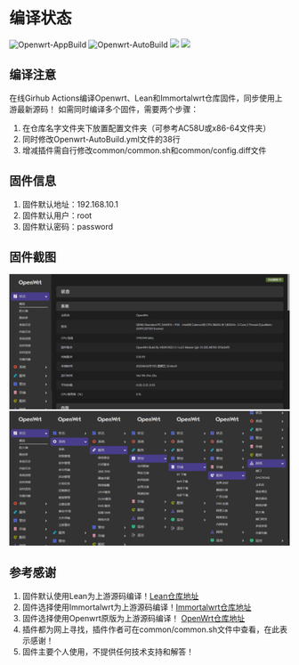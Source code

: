 # 编译状态

![Openwrt-AppBuild](https://github.com/somemoo/OpenWrt/workflows/Openwrt-AppBuild/badge.svg)
![Openwrt-AutoBuild](https://github.com/somemoo/OpenWrt/workflows/Openwrt-Firmware-Build/badge.svg)
[![](https://img.shields.io/github/release-pre/somemoo/OpenWrt.svg)](https://github.com/somemoo/OpenWrt/releases)
[![](https://img.shields.io/github/license/mashape/apistatus.svg)](https://github.com/somemoo/OpenWrt)

## 编译注意

在线Girhub Actions编译Openwrt、Lean和Immortalwrt仓库固件，同步使用上游最新源码！
如需同时编译多个固件，需要两个步骤：
1. 在仓库名字文件夹下放置配置文件夹（可参考AC58U或x86-64文件夹）
2. 同时修改Openwrt-AutoBuild.yml文件的38行
3. 增减插件需自行修改common/common.sh和common/config.diff文件

## 固件信息

1. 固件默认地址：192.168.10.1
2. 固件默认用户：root
3. 固件默认密码：password

## 固件截图

![xm1](Pic/状态.png)
![xm2](Pic/插件.png)

## 参考感谢

1. 固件默认使用Lean为上游源码编译！[Lean仓库地址](https://github.com/coolsnowwolf/lede "https://github.com/coolsnowwolf/lede")
2. 固件选择使用Immortalwrt为上游源码编译！[Immortalwrt仓库地址](https://github.com/immortalwrt/immortalwrt "https://github.com/immortalwrt/immortalwrt")
3. 固件选择使用Openwrt原版为上游源码编译！ [OpenWrt仓库地址](https://github.com/openwrt/openwrt)
4. 插件都为网上寻找，插件作者可在common/common.sh文件中查看，在此表示感谢！
5. 固件主要个人使用，不提供任何技术支持和解答！
